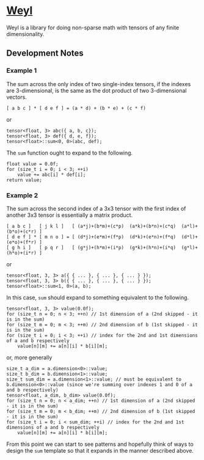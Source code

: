 # [Weyl](https://en.wikipedia.org/wiki/Weyl)

Weyl is a library for doing non-sparse math with tensors of any finite dimensionality.


## Development Notes

### Example 1

The sum across the only index of two single-index tensors, if the indexes are 3-dimensional, is the same as the dot product of two 3-dimensional vectors.

    [ a b c ] * [ d e f ] = (a * d) + (b * e) + (c * f)

or

    tensor<float, 3> abc({ a, b, c});
    tensor<float, 3> def({ d, e, f});
    tensor<float>::sum<0, 0>(abc, def);

The `sum` function ought to expand to the following.

    float value = 0.0f;
    for (size_t i = 0; i < 3; ++i)
        value += abc[i] * def[i];
    return value;

### Example 2

The sum across the second index of a 3x3 tensor with the first index of another 3x3 tensor is essentially a matrix product.

    [ a b c ]   [ j k l ]   [ (a*j)+(b*m)+(c*p)  (a*k)+(b*n)+(c*q)  (a*l)+(b*o)+(c*r) ]
    [ d e f ] * [ m n o ] = [ (d*j)+(e*m)+(f*p)  (d*k)+(e*n)+(f*q)  (d*l)+(e*o)+(f*r) ]
    [ g h i ]   [ p q r ]   [ (g*j)+(h*m)+(i*p)  (g*k)+(h*n)+(i*q)  (g*l)+(h*o)+(i*r) ]

or

    tensor<float, 3, 3> a({ { ... }, { ... }, { ... } });
    tensor<float, 3, 3> b({ { ... }, { ... }, { ... } });
    tensor<float>::sum<1, 0>(a, b);

In this case, `sum` should expand to something equivalent to the following.

    tensor<float, 3, 3> value(0.0f);
    for (size_t n = 0; n < 3; ++n) // 1st dimension of a (2nd skipped - it is in the sum)
    for (size_t m = 0; m < 3; ++m) // 2nd dimension of b (1st skipped - it is in the sum)
    for (size_t i = 0; i < 3; ++i) // index for the 2nd and 1st dimensions of a and b respectively
        value[n][m] += a[n][i] * b[i][m];

or, more generally

    size_t a_dim = a.dimension<0>::value;
    size_t b_dim = b.dimension<1>::value;
    size_t sum_dim = a.dimension<1>::value; // must be equivalent to b.dimension<0>::value (since we're summing over indexes 1 and 0 of a and b respectively)
    tensor<float, a_dim, b_dim> value(0.0f);
    for (size_t n = 0; n < a_dim; ++n) // 1st dimension of a (2nd skipped - it is in the sum)
    for (size_t m = 0; m < b_dim; ++m) // 2nd dimension of b (1st skipped - it is in the sum)
    for (size_t i = 0; i < sum_dim; ++i) // index for the 2nd and 1st dimensions of a and b respectively
        value[n][m] += a[n][i] * b[i][m];

From this point we can start to see patterns and hopefully think of ways to design the `sum` template so that it expands in the manner described above.
